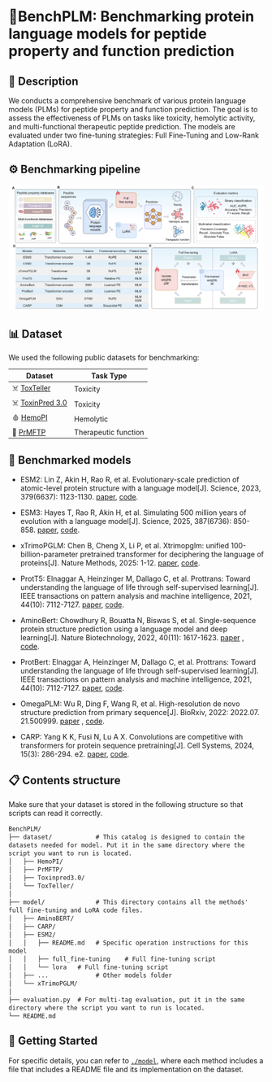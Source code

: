 # 🧬BenchPLM: Benchmarking protein language models for peptide property and function prediction

## 📜 Description

We conducts a comprehensive benchmark of various protein language models (PLMs) for peptide property and function prediction. The goal is to assess the effectiveness of PLMs on tasks like toxicity, hemolytic activity, and multi-functional therapeutic peptide prediction. The models are evaluated under two fine-tuning strategies: Full Fine-Tuning and Low-Rank Adaptation (LoRA).

## ⚙️ Benchmarking pipeline

![pipeline](pipeline.png)

## 📊 Dataset

We used the following public datasets for benchmarking:

| Dataset                                                      | Task Type            |
| ------------------------------------------------------------ | ---- |
| ☠️ [ToxTeller](https://github.com/comics-asiis/ToxicPeptidePrediction/tree/main) | Toxicity             |
| ☠️ [ToxinPred 3.0](https://webs.iiitd.edu.in/raghava/toxinpred3/) | Toxicity             |
| 🩸 [HemoPI](https://webs.iiitd.edu.in/raghava/hemopi/) |Hemolytic            |
| 💊 [PrMFTP](https://github.com/xialab-ahu/PrMFTP)             | Therapeutic function |

## 🤖 Benchmarked models
- ESM2: Lin Z, Akin H, Rao R, et al. Evolutionary-scale prediction of atomic-level protein structure with a language model[J]. Science, 2023, 379(6637): 1123-1130. [paper](https://www.science.org/doi/10.1126/science.ade2574), [code](https://huggingface.co/facebook/esm2_t36_3B_UR50D).

- ESM3: Hayes T, Rao R, Akin H, et al. Simulating 500 million years of evolution with a language model[J]. Science, 2025, 387(6736): 850-858. [paper](https://www.science.org/doi/10.1126/science.ads0018), [code](https://huggingface.co/EvolutionaryScale/esm3-sm-open-v1).

- xTrimoPGLM: Chen B, Cheng X, Li P, et al. Xtrimopglm: unified 100-billion-parameter pretrained transformer for deciphering the language of proteins[J]. Nature Methods, 2025: 1-12. [paper](https://www.nature.com/articles/s41592-025-02636-z), [code](https://huggingface.co/biomap-research/proteinglm-3b-mlm).

- ProtT5: Elnaggar A, Heinzinger M, Dallago C, et al. Prottrans: Toward understanding the language of life through self-supervised learning[J]. IEEE transactions on pattern analysis and machine intelligence, 2021, 44(10): 7112-7127. [paper](https://pubmed.ncbi.nlm.nih.gov/34232869/), [code](https://github.com/agemagician/ProtTrans).

- AminoBert: Chowdhury R, Bouatta N, Biswas S, et al. Single-sequence protein structure prediction using a language model and deep learning[J]. Nature Biotechnology, 2022, 40(11): 1617-1623. [paper](https://www.nature.com/articles/s41587-022-01432-w) , [code](https://github.com/zengsihang/AminoBERT-PyTorch).

- ProtBert: Elnaggar A, Heinzinger M, Dallago C, et al. Prottrans: Toward understanding the language of life through self-supervised learning[J]. IEEE transactions on pattern analysis and machine intelligence, 2021, 44(10): 7112-7127. [paper](https://pubmed.ncbi.nlm.nih.gov/34232869/),  [code](https://github.com/agemagician/ProtTrans).

- OmegaPLM: Wu R, Ding F, Wang R, et al. High-resolution de novo structure prediction from primary sequence[J]. BioRxiv, 2022: 2022.07. 21.500999. [paper](https://www.biorxiv.org/content/10.1101/2022.07.21.500999v1) , [code](https://github.com/HeliXonProtein/OmegaFold).

- CARP: Yang K K, Fusi N, Lu A X. Convolutions are competitive with transformers for protein sequence pretraining[J]. Cell Systems, 2024, 15(3): 286-294. e2. [paper](https://doi.org/10.1016/j.cels.2024.01.008), [code](https://github.com/microsoft/protein-sequence-models).


##  📋 Contents structure

Make sure that your dataset is stored in the following structure so that scripts can read it correctly. 

```
BenchPLM/
├── dataset/            # This catalog is designed to contain the datasets needed for model. Put it in the same directory where the script you want to run is located.
│   ├── HemoPI/
│   ├── PrMFTP/
│   ├── Toxinpred3.0/
│   └── ToxTeller/
│
├── model/              # This directory contains all the methods' full fine-tuning and LoRA code files.
│   ├── AminoBERT/
│   ├── CARP/
│   ├── ESM2/
│   │   ├── README.md   # Specific operation instructions for this model
│   │   ├── full_fine-tuning    # Full fine-tuning script 
│   │   └── lora   # Full fine-tuning script
│   ├── ...             # Other models folder
│   └── xTrimoPGLM/
│
├── evaluation.py  # For multi-tag evaluation, put it in the same directory where the script you want to run is located.
└── README.md
```

## 🚀 Getting Started

For specific details, you can refer to [`./model`](https://github.com/AISciLab/BenchPLM/tree/master/model), where each method includes a file that includes a README file and its implementation on the dataset.
